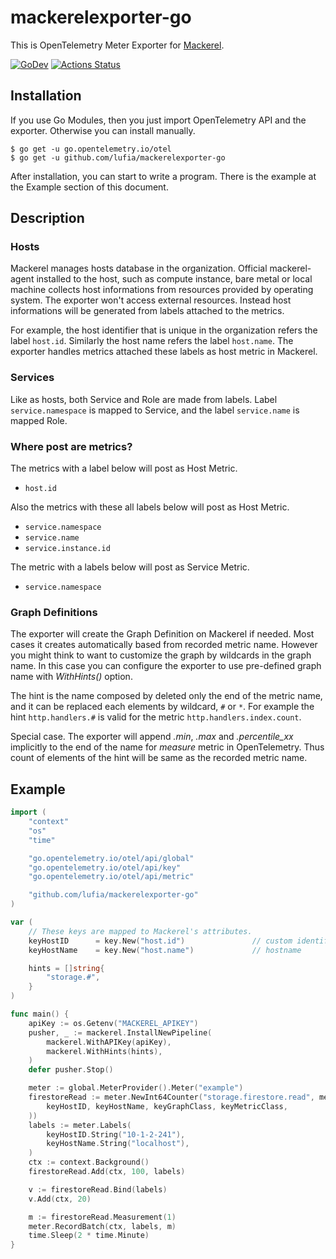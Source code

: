 # mackerelexporter-go

This is OpenTelemetry Meter Exporter for [Mackerel](https://mackerel.io/).

[![GoDev][godev-image]][godev-url]
[![Actions Status][actions-image]][actions-url]

## Installation

If you use Go Modules, then you just import OpenTelemetry API and the exporter.  Otherwise you can install manually.

```console
$ go get -u go.opentelemetry.io/otel
$ go get -u github.com/lufia/mackerelexporter-go
```

After installation, you can start to write a program. There is the example at the Example section of this document.

## Description

### Hosts
Mackerel manages hosts database in the organization. Official mackerel-agent installed to the host, such as compute instance, bare metal or local machine collects host informations from resources provided by operating system. The exporter won't access external resources. Instead host informations will be generated from labels attached to the metrics.

For example, the host identifier that is unique in the organization refers the label `host.id`. Similarly the host name refers the label `host.name`. The exporter handles metrics attached these labels as host metric in Mackerel.

### Services
Like as hosts, both Service and Role are made from labels. Label `service.namespace` is mapped to Service, and the label `service.name` is mapped Role.

### Where post are metrics?
The metrics with a label below will post as Host Metric.

- `host.id`

Also the metrics with these all labels below will post as Host Metric.

- `service.namespace`
- `service.name`
- `service.instance.id`

The metric with a labels below will post as Service Metric.

- `service.namespace`

### Graph Definitions
The exporter will create the Graph Definition on Mackerel if needed. Most cases it creates automatically based from recorded metric name. However you might think to want to customize the graph by wildcards in the graph name. In this case you can configure the exporter to use pre-defined graph name with *WithHints()* option.

The hint is the name composed by deleted only the end of the metric name, and it can be replaced each elements by wildcard, `#` or `*`. For example the hint `http.handlers.#` is valid for the metric `http.handlers.index.count`.

Special case. The exporter will append *.min*, *.max* and *.percentile_xx* implicitly to the end of the name for *measure* metric in OpenTelemetry. Thus count of elements of the hint will be same as the recorded metric name.

## Example

```go
import (
	"context"
	"os"
	"time"

	"go.opentelemetry.io/otel/api/global"
	"go.opentelemetry.io/otel/api/key"
	"go.opentelemetry.io/otel/api/metric"

	"github.com/lufia/mackerelexporter-go"
)

var (
	// These keys are mapped to Mackerel's attributes.
	keyHostID      = key.New("host.id")               // custom identifier
	keyHostName    = key.New("host.name")             // hostname

	hints = []string{
		"storage.#",
	}
)

func main() {
	apiKey := os.Getenv("MACKEREL_APIKEY")
	pusher, _ := mackerel.InstallNewPipeline(
		mackerel.WithAPIKey(apiKey),
		mackerel.WithHints(hints),
	)
	defer pusher.Stop()

	meter := global.MeterProvider().Meter("example")
	firestoreRead := meter.NewInt64Counter("storage.firestore.read", metric.WithKeys(
		keyHostID, keyHostName, keyGraphClass, keyMetricClass,
	))
	labels := meter.Labels(
		keyHostID.String("10-1-2-241"),
		keyHostName.String("localhost"),
	)
	ctx := context.Background()
	firestoreRead.Add(ctx, 100, labels)

	v := firestoreRead.Bind(labels)
	v.Add(ctx, 20)

	m := firestoreRead.Measurement(1)
	meter.RecordBatch(ctx, labels, m)
	time.Sleep(2 * time.Minute)
}
```

[godev-image]: https://img.shields.io/badge/go.dev-reference-007d9c?logo=go&logoColor=white&style=flat-square
[godev-url]: https://pkg.go.dev/github.com/lufia/mackerelexporter-go
[actions-image]: https://github.com/lufia/mackerelexporter-go/workflows/ci/badge.svg
[actions-url]: https://github.com/lufia/mackerelexporter-go/actions
